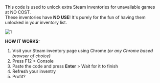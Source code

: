 This code is used to unlock extra Steam inventories for unavailable games at NO COST. </br>
These inventories have **NO USE**! It's purely for the fun of having them unlocked in your inventory list.

![1](https://github.com/user-attachments/assets/b181d2ff-395b-4d95-90a8-cd8814311035)


**HOW IT WORKS:** </br>
1. Visit your Steam inventory page using Chrome _(or any Chrome based browser of choice)_
2. Press F12 > Console
3. Paste the code and press **Enter** > Wait for it to finish
4. Refresh your inventry
5. Profit?
